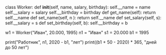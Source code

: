 class Worker:
      def __init__(self, name, salary, birthday):
          self.__name = name
          self.__salary = salary
          self.__birthday = birthday
      def get_name(self):
          return self.__name
      def set_name(self, n ):
          return self.__name
      def set_salary(self, s):
          self.__salary = s 
      def set_birthday(self, b):
          self.__birthday = b

w1 = Worker("Иван", 20.000, 1995)
n1 = "Иван"
s1 = 20.000
b1 = 1995

print("Работник", n1,  2020 - b1, "лет")
print((b1 + 50 - 2020) * 365, "дней до 50 лет")
